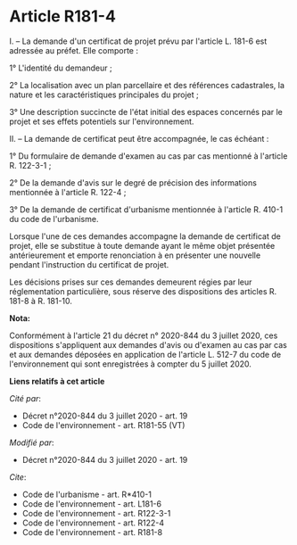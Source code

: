 # Article R181-4

I. – La demande d'un certificat de projet prévu par l'article L. 181-6 est adressée au préfet. Elle comporte : 

1° L'identité du demandeur ; 

2° La localisation avec un plan parcellaire et des références cadastrales, la nature et les caractéristiques principales du
projet ; 

3° Une description succincte de l'état initial des espaces concernés par le projet et ses effets potentiels sur
l'environnement. 

II. – La demande de certificat peut être accompagnée, le cas échéant : 

1° Du formulaire de demande d'examen au cas par cas mentionné à l'article R. 122-3-1 ; 

2° De la demande d'avis sur le degré de précision des informations mentionnée à l'article R. 122-4 ; 

3° De la demande de certificat d'urbanisme mentionnée à l'article R. 410-1 du code de l'urbanisme. 

Lorsque l'une de ces demandes accompagne la demande de certificat de projet, elle se substitue à toute demande ayant le même
objet présentée antérieurement et emporte renonciation à en présenter une nouvelle pendant l'instruction du certificat de
projet. 

Les décisions prises sur ces demandes demeurent régies par leur réglementation particulière, sous réserve des dispositions
des articles R. 181-8 à R. 181-10.

**Nota:**

Conformément à l'article 21 du décret n° 2020-844 du 3 juillet 2020, ces dispositions s'appliquent aux demandes d'avis ou
d'examen au cas par cas et aux demandes déposées en application de l'article L. 512-7 du code de l'environnement qui sont
enregistrées à compter du 5 juillet 2020.

**Liens relatifs à cet article**

_Cité par_:

  - Décret n°2020-844 du 3 juillet 2020 - art. 19
  - Code de l'environnement - art. R181-55 (VT)

_Modifié par_:

  - Décret n°2020-844 du 3 juillet 2020 - art. 19

_Cite_:

  - Code de l'urbanisme - art. R*410-1
  - Code de l'environnement - art. L181-6
  - Code de l'environnement - art. R122-3-1
  - Code de l'environnement - art. R122-4
  - Code de l'environnement - art. R181-8
